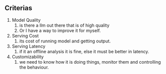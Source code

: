 ## Criterias 

1. Model Quality
   1. is there a llm out there that is of high quality
   2. Or I have a way to improve it for myself.
2. Serving Cost
   1. its cost of running model and getting output.
3. Serving Latency
   1. if it an offline analysis it is fine, else it must be better in latency.
4. Customizability
   1. we need to know how it is doing things, monitor them and controlling the behaviour.
